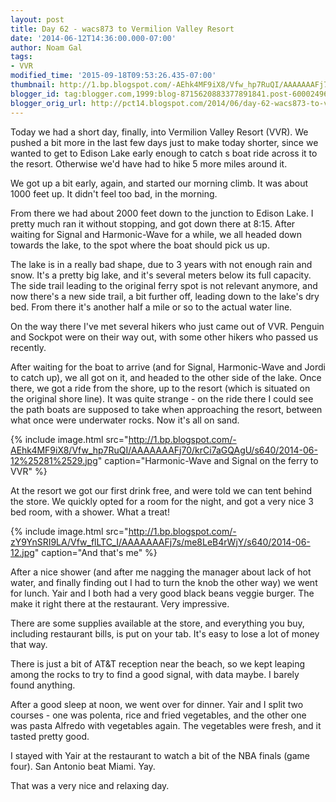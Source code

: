 ```yaml
---
layout: post
title: Day 62 - wacs873 to Vermilion Valley Resort
date: '2014-06-12T14:36:00.000-07:00'
author: Noam Gal
tags:
- VVR
modified_time: '2015-09-18T09:53:26.435-07:00'
thumbnail: http://1.bp.blogspot.com/-AEhk4MF9iX8/Vfw_hp7RuQI/AAAAAAAFj70/krCi7aGQAgU/s72-c/2014-06-12%25281%2529.jpg
blogger_id: tag:blogger.com,1999:blog-8715620883377891841.post-6000249667696013913
blogger_orig_url: http://pct14.blogspot.com/2014/06/day-62-wacs873-to-vvr.html
---
```


Today we had a short day, finally, into Vermilion Valley Resort (VVR). We pushed a bit more in the last few days just to make today shorter, since we wanted to get to Edison Lake early enough to catch s boat ride across it to the resort. Otherwise we'd have had to hike 5 more miles around it.

We got up a bit early, again, and started our morning climb. It was about 1000 feet up. It didn't feel too bad, in the morning.

From there we had about 2000 feet down to the junction to Edison Lake. I pretty much ran it without stopping, and got down there at 8:15. After waiting for Signal and Harmonic-Wave for a while, we all headed down towards the lake, to the spot where the boat should pick us up.

The lake is in a really bad shape, due to 3 years with not enough rain and snow. It's a pretty big lake, and it's several meters below its full capacity. The side trail leading to the original ferry spot is not relevant anymore, and now there's a new side trail, a bit further off, leading down to the lake's dry bed. From there it's another half a mile or so to the actual water line.

On the way there I've met several hikers who just came out of VVR. Penguin and Sockpot were on their way out, with some other hikers who passed us recently.

After waiting for the boat to arrive (and for Signal, Harmonic-Wave and Jordi to catch up), we all got on it, and headed to the other side of the lake. Once there, we got a ride from the shore, up to the resort (which is situated on the original shore line). It was quite strange - on the ride there I could see the path boats are supposed to take when approaching the resort, between what once were underwater rocks. Now it's all on sand.
 
{% include image.html src="http://1.bp.blogspot.com/-AEhk4MF9iX8/Vfw_hp7RuQI/AAAAAAAFj70/krCi7aGQAgU/s640/2014-06-12%25281%2529.jpg" caption="Harmonic-Wave and Signal on the ferry to VVR" %}

At the resort we got our first drink free, and were told we can tent behind the store. We quickly opted for a room for the night, and got a very nice 3 bed room, with a shower. What a treat!
 
{% include image.html src="http://1.bp.blogspot.com/-zY9YnSRI9LA/Vfw_flLTC_I/AAAAAAAFj7s/me8LeB4rWjY/s640/2014-06-12.jpg" caption="And that's me" %}

After a nice shower (and after me nagging the manager about lack of hot water, and finally finding out I had to turn the knob the other way) we went for lunch. Yair and I both had a very good black beans veggie burger. The make it right there at the restaurant. Very impressive.

There are some supplies available at the store, and everything you buy, including restaurant bills, is put on your tab. It's easy to lose a lot of money that way.

There is just a bit of AT&amp;T reception near the beach, so we kept leaping among the rocks to try to find a good signal, with data maybe. I barely found anything.

After a good sleep at noon, we went over for dinner. Yair and I split two courses - one was polenta, rice and fried vegetables, and the other one was pasta Alfredo with vegetables again. The vegetables were fresh, and it tasted pretty good.

I stayed with Yair at the restaurant to watch a bit of the NBA finals (game four). San Antonio beat Miami. Yay.

That was a very nice and relaxing day.
